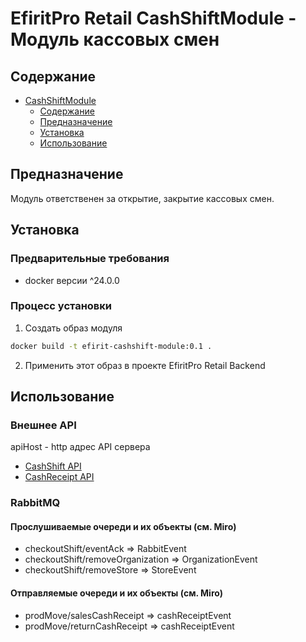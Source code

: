# <div id="main">EfiritPro Retail CashShiftModule - Модуль кассовых смен</div>

## <div id="content">Содержание</div>

- [CashShiftModule](#main)
    - [Содержание](#content)
    - [Предназначение](#target)
    - [Установка](#install)
    - [Использование](#usage)

## <div id="target">Предназначение</div>

Модуль ответственен за открытие, закрытие кассовых смен.

## <div id="install">Установка</div>

### Предварительные требования

- docker версии ^24.0.0

### Процесс установки

1. Создать образ модуля

```bash
docker build -t efirit-cashshift-module:0.1 .
```

2. Применить этот образ в проекте EfiritPro Retail Backend

## <div id="usage">Использование</div>

### Внешнее API

apiHost - http адрес API сервера

- [CashShift API](usageManuals/cashshift_api.md)
- [CashReceipt API](usageManuals/cashreceipt_api.md)

### RabbitMQ

#### Прослушиваемые очереди и их объекты (см. Miro)

- checkoutShift/eventAck => RabbitEvent
- checkoutShift/removeOrganization => OrganizationEvent
- checkoutShift/removeStore => StoreEvent

#### Отправляемые очереди и их объекты (см. Miro)

- prodMove/salesCashReceipt => cashReceiptEvent
- prodMove/returnCashReceipt => cashReceiptEvent